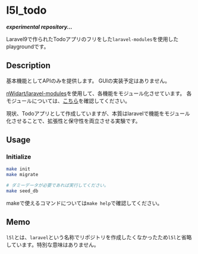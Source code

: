 # l5l_todo

***experimental repository...***

Laravel9で作られたTodoアプリのフリをした`laravel-modules`を使用したplaygroundです。


## Description

基本機能としてAPIのみを提供します。
GUIの実装予定はありません。

[nWidart/laravel-modules](https://github.com/nWidart/laravel-modules)を使用して、各機能をモジュール化させています。
各モジュールについては、[こちら](./documents/modules.md)を確認してください。

現状、Todoアプリとして作成していますが、本質はlaravelで機能をモジュール化させることで、拡張性と保守性を両立させる実験です。

## Usage

### Initialize

```bash
make init
make migrate

# ダミーデータが必要であれば実行してください。
make seed_db
```

makeで使えるコマンドについては`make help`で確認してください。


## Memo

`l5l`とは、`laravel`という名称でリポジトリを作成したくなかったため`l5l`と省略しています。特別な意味はありません。
